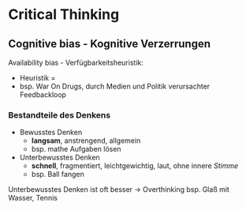# Critical Thinking

## Cognitive bias - Kognitive Verzerrungen

Availability bias - Verfügbarkeitsheuristik:
- Heuristik = 
- bsp. War On Drugs, durch Medien und Politik verursachter Feedbackloop


### Bestandteile des Denkens

- Bewusstes Denken
	- **langsam**, anstrengend, allgemein
	- bsp. mathe Aufgaben lösen
- Unterbewusstes Denken
	- **schnell**, fragmentiert, leichtgewichtig, laut, ohne innere *Stimme*
	- bsp. Ball fangen

Unterbewusstes Denken ist oft besser → Overthinking
bsp. Glaß mit Wasser, Tennis
